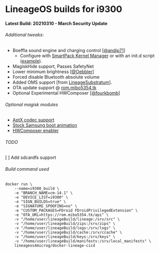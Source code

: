 # LineageOS builds for i9300
#### Latest Build: 20210310 - March Security Update

###### Additional tweaks:
* Boeffla sound engine and charging control [[@andip71](https://github.com/andip71)]
   * Configure with [SmartPack Kernel Manager](https://play.google.com/store/apps/details?id=com.smartpack.kernelmanager.release) or with an init.d script ([example](https://forum.xda-developers.com/t/rom-unofficial-8-1-0-lineageos-15-1-beta-6-03-2019.3862953/page-12#post-78269922)).
* MagiskHide support, Passes SafetyNet
* Lower minimum brightness [[@Oebbler](https://github.com/Mibo5354/android_kernel_samsung_smdk4412/commit/0d207185ac260a6816760cae405b6941b2015918)]
* Forced disable Bluetooth absolute volume 
* Added OMS support [from [LineageSubstratum](https://github.com/LineageSubstratum)]. 
* OTA update support @ [rom.mibo5354.tk](https://rom.mibo5354.tk/builds/full/)
* Optional Experimental HWComposer [[@fourkbomb](https://forum.xda-developers.com/galaxy-s3/orig-development/experimental-lineageos-14-1-i9300-t3696500)]

###### Optional magisk modules
* [AptX codec support](https://github.com/Mibo5354/i9300_builds/raw/master/Magisk%20Modules/magisk-module-op3aptx.zip)
* [Stock Samsung boot animation](https://github.com/Mibo5354/i9300_builds/raw/master/Magisk%20Modules/magisk-samsung-stock-boot-animation.zip)
* [HWComposer enabler](https://github.com/Mibo5354/i9300_builds/raw/master/Magisk%20Modules/Systemless_HWC.zip)

###### TODO

[ ] Add sdcardfs support

###### Build command used
```
docker run \
    --name=i9300_build \
    -e "BRANCH_NAME=cm-14.1" \
    -e "DEVICE_LIST=i9300" \
    -e "SIGN_BUILDS=true" \
    -e "SIGNATURE_SPOOFING=no" \
    -e "CUSTOM_PACKAGES=FDroid FDroidPrivilegedExtension" \
    -e "OTA_URL=https://rom.mibo5354.tk/api" \
    -v "/home/user/lineageBuild/lineage:/srv/src" \
    -v "/home/user/lineageBuild/zips:/srv/zips" \
    -v "/home/user/lineageBuild/logs:/srv/logs" \
    -v "/home/user/lineageBuild/cache:/srv/ccache" \
    -v "/home/user/lineageBuild/keys:/srv/keys" \
    -v "/home/user/lineageBuild/manifests:/srv/local_manifests" \
    lineageos4microg/docker-lineage-cicd
```
